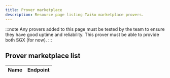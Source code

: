 ```yaml
---
title: Prover marketplace
description: Resource page listing Taiko marketplace provers.
---
```


:::note
Any provers added to this page must be tested by the team to ensure they have good uptime and reliability. This prover must be able to provide both SGX (for now).
:::

## Prover marketplace list

| Name | Endpoint |
| ---- | -------- |

